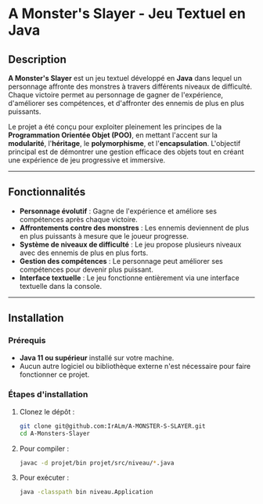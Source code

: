 # A Monster's Slayer - Jeu Textuel en Java

## Description

**A Monster's Slayer** est un jeu textuel développé en **Java** dans lequel un personnage affronte des monstres à travers différents niveaux de difficulté. Chaque victoire permet au personnage de gagner de l'expérience, d'améliorer ses compétences, et d'affronter des ennemis de plus en plus puissants.

Le projet a été conçu pour exploiter pleinement les principes de la **Programmation Orientée Objet (POO)**, en mettant l'accent sur la **modularité**, l'**héritage**, le **polymorphisme**, et l'**encapsulation**. L'objectif principal est de démontrer une gestion efficace des objets tout en créant une expérience de jeu progressive et immersive.

---

## Fonctionnalités

- **Personnage évolutif** : Gagne de l'expérience et améliore ses compétences après chaque victoire.
- **Affrontements contre des monstres** : Les ennemis deviennent de plus en plus puissants à mesure que le joueur progresse.
- **Système de niveaux de difficulté** : Le jeu propose plusieurs niveaux avec des ennemis de plus en plus forts.
- **Gestion des compétences** : Le personnage peut améliorer ses compétences pour devenir plus puissant.
- **Interface textuelle** : Le jeu fonctionne entièrement via une interface textuelle dans la console.

---

## Installation

### Prérequis

- **Java 11 ou supérieur** installé sur votre machine.
- Aucun autre logiciel ou bibliothèque externe n'est nécessaire pour faire fonctionner ce projet.

### Étapes d'installation

1. Clonez le dépôt :
   ```bash
   git clone git@github.com:IrALm/A-MONSTER-S-SLAYER.git
   cd A-Monsters-Slayer
2. Pour compiler :
   ```bash
   javac -d projet/bin projet/src/niveau/*.java
3. Pour exécuter :
   ```bash
   java -classpath bin niveau.Application


